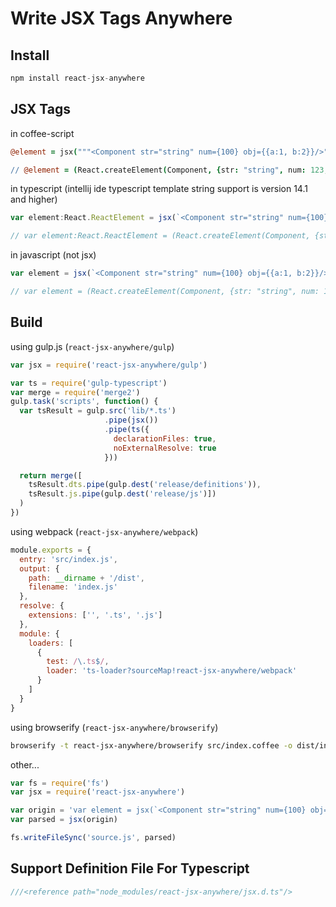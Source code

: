 # Write JSX Tags Anywhere

## Install

```js
npm install react-jsx-anywhere
```


## JSX Tags

in coffee-script

```coffee
@element = jsx("""<Component str="string" num={100} obj={{a:1, b:2}}/>""")

// @element = (React.createElement(Component, {str: "string", num: 123, obj: {a:1, b:2}}))
```

in typescript (intellij ide typescript template string support is version 14.1 and higher)

```typescript
var element:React.ReactElement = jsx(`<Component str="string" num={100} obj={{a:1, b:2}}/>`)

// var element:React.ReactElement = (React.createElement(Component, {str: "string", num: 123, obj: {a:1, b:2}}))
```

in javascript (not jsx)

```javascript
var element = jsx(`<Component str="string" num={100} obj={{a:1, b:2}}/>`)

// var element = (React.createElement(Component, {str: "string", num: 123, obj: {a:1, b:2}}))
```


## Build

using gulp.js (`react-jsx-anywhere/gulp`)

```js
var jsx = require('react-jsx-anywhere/gulp')

var ts = require('gulp-typescript')
var merge = require('merge2')
gulp.task('scripts', function() {
  var tsResult = gulp.src('lib/*.ts')
                     .pipe(jsx())
                     .pipe(ts({
                       declarationFiles: true,
                       noExternalResolve: true
                     }))

  return merge([
    tsResult.dts.pipe(gulp.dest('release/definitions')),
    tsResult.js.pipe(gulp.dest('release/js')])
  )
})
```

using webpack (`react-jsx-anywhere/webpack`)

```js
module.exports = {
  entry: 'src/index.js',
  output: {
    path: __dirname + '/dist',
    filename: 'index.js'
  },
  resolve: {
    extensions: ['', '.ts', '.js']
  },
  module: {
    loaders: [
      {
        test: /\.ts$/,
        loader: 'ts-loader?sourceMap!react-jsx-anywhere/webpack'
      }
    ]
  }
}
```

using browserify (`react-jsx-anywhere/browserify`)

```sh
browserify -t react-jsx-anywhere/browserify src/index.coffee -o dist/index.js
```

other...

```js
var fs = require('fs')
var jsx = require('react-jsx-anywhere')

var origin = 'var element = jsx(`<Component str="string" num={100} obj={{a:1, b:2}}/>`)'
var parsed = jsx(origin)

fs.writeFileSync('source.js', parsed)
```


## Support Definition File For Typescript

```typescript
///<reference path="node_modules/react-jsx-anywhere/jsx.d.ts"/>
```









